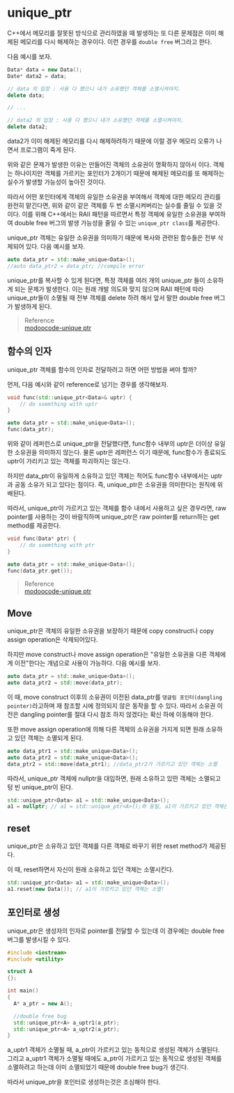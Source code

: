 # unique_ptr
C++에서 메모리를 잘못된 방식으로 관리하였을 때 발생하는 또 다른 문제점은 이미 해제된 메모리를 다시 해제하는 경우이다. 이런 경우를 `double free` 버그라고 한다.

다음 예시를 보자.
```cpp
Data* data = new Data();
Date* data2 = data;

// data 의 입장 : 사용 다 했으니 내가 소유했던 객체를 소멸시켜야지.
delete data;

// ...

// data2 의 입장 : 사용 다 했으니 내가 소유했던 객체를 소멸시켜야지.
delete data2;
```
data2가 이미 해제된 메모리를 다시 해제하려하기 때문에 이럴 경우 메모리 오류가 나면서 프로그램이 죽게 된다. 

위와 같은 문제가 발생한 이유는 만들어진 객체의 소유권이 명확하지 않아서 이다. 객체는 하나이지만 객체를 가르키는 포인터가 2개이기 때문에 해제된 메모리를 또 해제하는 실수가 발생할 가능성이 높아진 것이다.

따라서 어떤 포인터에게 객체의 유일한 소유권을 부여해서 객체에 대한 메모리 관리를 완전히 맡긴다면, 위와 같이 같은 객체를 두 번 소멸시켜버리는 실수를 줄일 수 있을 것이다. 이를 위해 C++에서는 RAII 패턴을 따르면서 특정 객체에 유일한 소유권을 부여하여 double free 버그의 발생 가능성을 줄일 수 있는 `unique_ptr class`를 제공한다.

unique_ptr 객체는 유일한 소유권을 의미하기 때문에 복사와 관련된 함수들은 전부 삭제되어 있다. 다음 예시를 보자.

``` cpp
auto data_ptr = std::make_unique<Data>();
//auto data_ptr2 = data_ptr; //compile error  
```

unique_ptr를 복사할 수 있게 된다면, 특정 객체를 여러 개의 unique_ptr 들이 소유하게 되는 문제가 발생한다. 이는 원래 개발 의도와 맞지 않으며 RAII 패턴에 따라 unique_ptr들이 소멸될 때 전부 객체를 delete 하려 해서 앞서 말한 double free 버그가 발생하게 된다.

> Reference  
> [modoocode-unique ptr](https://modoocode.com/229)  

## 함수의 인자
unique_ptr 객체를 함수의 인자로 전달하려고 하면 어떤 방법을 써야 할까?

먼저, 다음 예시와 같이 reference로 넘기는 경우를 생각해보자.
```cpp
void func(std::unique_ptr<Data>& uptr) { 
    // do soemthing with uptr
}

auto data_ptr = std::make_unique<Data>();
func(data_ptr);
```

위와 같이 레퍼런스로 unique_ptr을 전달했다면, func함수 내부의 uptr은 더이상 유일한 소유권을 의미하지 않는다. 물론 uptr은 레퍼런스 이기 때문에, func함수가 종료되도 uptr이 가리키고 있는 객체를 파괴하지는 않는다. 

하지만 data_ptr이 유일하게 소유하고 있던 객체는 적어도 func함수 내부에서는 uptr과 공동 소유가 되고 있다는 점이다. 즉, unique_ptr은 소유권을 의미한다는 원칙에 위배된다.

따라서, unique_ptr이 가르키고 있는 객체를 함수 내에서 사용하고 싶은 경우라면, raw pointer를 사용하는 것이 바람직하며 unique_ptr은 raw pointer를 return하는 get method를 제공한다.
``` cpp
void func(Data* ptr) { 
    // do soemthing with ptr
}

auto data_ptr = std::make_unique<Data>();
func(data_ptr.get());

```

> Reference  
> [modoocode-unique ptr](https://modoocode.com/229)  

## Move 
unique_ptr은 객체의 유일한 소유권을 보장하기 때문에 copy construct나 copy assign operation은 삭제되어있다.

하지만 move construct나 move assign operation은 "유일한 소유권을 다른 객체에게 이전"한다는 개념으로 사용이 가능하다. 다음 예시를 보자.
``` cpp
auto data_ptr = std::make_unique<Data>();
auto data_ptr2 = std::move(data_ptr);
```

이 때, move construct 이후의 소유권이 이전된 data_ptr를 `댕글링 포인터(dangling pointer)`라고하며 재 참조할 시에 정의되지 않은 동작을 할 수 있다. 따라서 소유권 이전은 dangling pointer를 절대 다시 참조 하지 않겠다는 확신 하에 이동해야 한다.

또한 move assign operation에 의해 다른 객체의 소유권을 가지게 되면 원래 소유하고 있던 객체는 소멸되게 된다. 
```cpp
auto data_ptr1 = std::make_unique<Data>();
auto data_ptr2 = std::make_unique<Data>();
data_ptr2 = std::move(data_ptr1); //data_ptr2가 가르키고 있던 객체는 소멸
```

따라서, unique_ptr 객체에 nullptr을 대입하면, 원래 소유하고 있떤 객체는 소멸되고 텅 빈 unique_ptr이 된다.
```cpp
std::unique_ptr<Data> a1 = std::make_unique<Data>();  
a1 = nullptr; // a1 = std::unique_ptr<A>();와 동일, a1이 가르키고 있던 객체는 소멸, a1은 텅빈 unique_ptr
```

## reset
unique_ptr은 소유하고 있던 객체를 다른 객체로 바꾸기 위한 reset method가 제공된다.

이 때, reset하면서 자신이 원래 소유하고 있던 객체는 소멸시킨다.
```cpp
std::unique_ptr<Data> a1 = std::make_unique<Data>();  
a1.reset(new Data()); // a1이 가르키고 있던 객체는 소멸!
```

## 포인터로 생성
unique_ptr은 생성자의 인자로 pointer를 전달할 수 있는데 이 경우에는 double free 버그를 발생시킬 수 있다.

```cpp
#include <iostream>
#include <utility>

struct A
{};

int main()
{
  A* a_ptr = new A();

  //double free bug
  std::unique_ptr<A> a_uptr1(a_ptr);
  std::unique_ptr<A> a_uptr2(a_ptr);
}
```

a_uptr1 객체가 소멸될 때, a_ptr이 가르키고 있는 동적으로 생성된 객체가 소멸된다.
그리고 a_uptr1 객체가 소멸될 때에도 a_ptr이 가르키고 있는 동적으로 생성된 객체를 소멸하려고 하는데 이미 소멸되었기 때문에 double free bug가 생긴다.

따라서 unique_ptr을 포인터로 생성하는것은 조심해야 한다.
